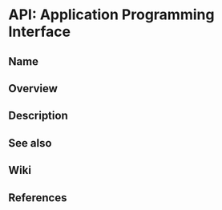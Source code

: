 # API: Application Programming Interface

## Name

## Overview

## Description

## See also

## Wiki

## References
